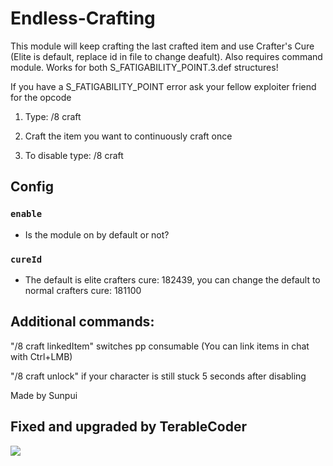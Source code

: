 # Endless-Crafting

This module will keep crafting the last crafted item and use Crafter's Cure (Elite is default, replace id in file to change deafult). 
Also requires command module. Works for both S_FATIGABILITY_POINT.3.def structures!

If you have a S_FATIGABILITY_POINT error ask your fellow exploiter friend for the opcode

1. Type: /8 craft

2. Craft the item you want to continuously craft once

3. To disable type: /8 craft

## Config
### `enable`
- Is the module on by default or not?
### `cureId`
- The default is elite crafters cure: 182439, you can change the default to normal crafters cure: 181100

## Additional commands:

"/8 craft linkedItem" switches pp consumable
(You can link items in chat with Ctrl+LMB)

"/8 craft unlock" if your character is still stuck 5 seconds after disabling

Made by Sunpui

## Fixed and upgraded by TerableCoder

![](https://i.imgur.com/SAK7HP1.gif)
